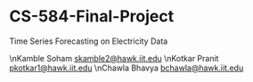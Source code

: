 # CS-584-Final-Project
Time Series Forecasting on Electricity Data

\nKamble Soham <skamble2@hawk.iit.edu>
\nKotkar Pranit <pkotkar1@hawk.iit.edu>
\nChawla Bhavya <bchawla@hawk.iit.edu>

